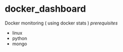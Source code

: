 # docker_dashboard
Docker monitoring ( using docker stats )
*prerequisites*
- linux
- python
- mongo
